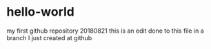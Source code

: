 # hello-world
my first github repository
20180821 this is an edit done to this file in a branch I just created at github
